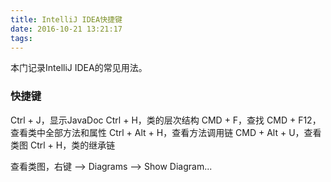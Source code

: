 ```yaml
---
title: IntelliJ IDEA快捷键
date: 2016-10-21 13:21:17
tags:
---
```


本门记录IntelliJ IDEA的常见用法。

### 快捷键

Ctrl + J，显示JavaDoc
Ctrl + H，类的层次结构
CMD + F，查找
CMD + F12，查看类中全部方法和属性
Ctrl + Alt + H，查看方法调用链
CMD + Alt + U，查看类图
Ctrl + H，类的继承链

查看类图，右键 --> Diagrams --> Show Diagram...

